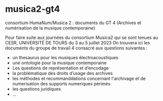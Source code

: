 # musica2-gt4
consortium HumaNum/Musica 2 : documents du GT 4 (Archives et numérisation de la musique contemporaine) 

Pour faire suite aux journées du consortium Musica2 qui se sont tenues au CESR, UNIVERSITÉ DE TOURS du 3 au 5 juillet 2023
On trouvera ici les documents du groupe de travail 4 consacré aux questions suivantes : 
- un thesaurus pour les musiques électroacoustiques 
- une ontologie pour la musique contemporaine
- Les questions de représentation et d’encodage
- la problématique des droits d’usage des archives
- les méthodes et recommanddations concernant l'archivage et de numerisation des supports numeriques périmés
- les questions juridiques
- ...

